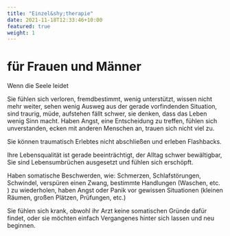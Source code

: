 ```yaml
---
title: "Einzel&shy;therapie"
date: 2021-11-18T12:33:46+10:00
featured: true
weight: 1
---
```

# für Frauen und Männer

Wenn die Seele leidet

Sie fühlen sich verloren, fremdbestimmt, wenig unterstützt, wissen nicht mehr weiter, sehen wenig Ausweg aus der gerade vorfindenden Situation, sind traurig, müde, aufstehen fällt schwer, sie denken, dass das Leben wenig Sinn macht. Haben Angst, eine Entscheidung zu treffen, fühlen sich unverstanden, ecken mit anderen Menschen an, trauen sich nicht viel zu.

Sie können traumatisch Erlebtes nicht abschließen und erleben Flashbacks.

Ihre Lebensqualität ist gerade beeinträchtigt, der Alltag schwer bewältigbar, Sie sind Lebensumbrüchen ausgesetzt und fühlen sich erschöpft.

Haben somatische Beschwerden, wie:  Schmerzen, Schlafstörungen, Schwindel, verspüren einen Zwang, bestimmte Handlungen (Waschen, etc. ) zu wiederholen, haben Angst oder Panik vor gewissen Situationen (kleinen Räumen,  großen Plätzen, Prüfungen, etc.)

Sie fühlen sich krank, obwohl ihr Arzt keine somatischen Gründe dafür findet, oder sie möchten einfach Vergangenes hinter sich lassen und neu beginnen.